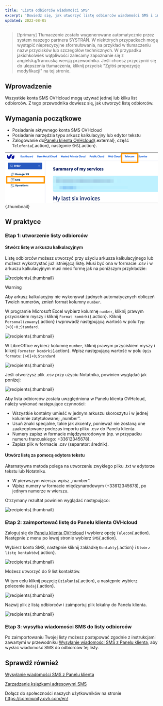 ```yaml
---
title: 'Lista odbiorców wiadomości SMS'
excerpt: 'Dowiedz się, jak utworzyć listę odbiorców wiadomości SMS i importować ją do Panelu klienta OVHcloud'
updated: 2022-08-05
---
```


> [!primary]
> Tłumaczenie zostało wygenerowane automatycznie przez system naszego partnera SYSTRAN. W niektórych przypadkach mogą wystąpić nieprecyzyjne sformułowania, na przykład w tłumaczeniu nazw przycisków lub szczegółów technicznych. W przypadku jakichkolwiek wątpliwości zalecamy zapoznanie się z angielską/francuską wersją przewodnika. Jeśli chcesz przyczynić się do ulepszenia tłumaczenia, kliknij przycisk "Zgłóś propozycję modyfikacji" na tej stronie.
>

## Wprowadzenie

Wszystkie konta SMS OVHcloud mogą używać jednej lub kilku list odbiorców. Z tego przewodnika dowiesz się, jak utworzyć listę odbiorców.

## Wymagania początkowe

- Posiadanie aktywnego konta SMS OVHcloud
- Posiadanie narzędzia typu arkusz kalkulacyjny lub edytor tekstu
- Zalogowanie do[Panelu klienta OVHcloud](https://www.ovh.com/auth/?action=gotomanager&from=https://www.ovh.pl/&ovhSubsidiary=pl){.external}, część `Telefonia`{.action}, następnie `SMS`{.action}.

![Panel klienta Telecom SMS](/pages/assets/screens/control_panel/product-selection/telecom/tpl-telecom-03-en-sms.png){.thumbnail}

## W praktyce

### Etap 1: utworzenie listy odbiorców

#### Stwórz listę w arkuszu kalkulacyjnym

Listę odbiorców możesz utworzyć przy użyciu arkusza kalkulacyjnego lub możesz wykorzystać już istniejącą listę. Musi być ona w formacie .csv i w arkuszu kalkulacyjnym musi mieć formę jak na poniższym przykładzie:

![recipients](images/img_4831.png){.thumbnail}

> [!warning]
> Aby arkusz kalkulacyjny nie wykonywał żadnych automatycznych obliczeń Twoich numerów, zmień format kolumny `number`.
>
> W programie Microsoft Excel wybierz kolumnę `number`, kliknij prawym przyciskiem myszy i kliknij `Format komórki`{.action}. Kliknij `Personalizowany`{.action} i wprowadź następującą wartość w polu `Typ`: ```[>0]+0;Standard```.
>
> ![recipients](images/sms-recipientlist-2.png){.thumbnail}
>
> W LibreOffice wybierz kolumnę `number`, kliknij prawym przyciskiem myszy i kliknij `Formater komórki`{.action}. Wpisz następującą wartość w polu `Opis formatu`: ```[>0]+0;Standard```
>
> ![recipients](images/sms-recipientlist-2b.png){.thumbnail}
>

Jeśli otworzysz plik .csv przy użyciu Notatnika, powinien wyglądać jak poniżej:

![recipients](images/sms-recipientlist-1.png){.thumbnail}

Aby lista odbiorców została uwzględniona w Panelu klienta OVHcloud, należy wykonać następujące czynności:

- Wszystkie kontakty umieść w jednym arkuszu skoroszytu i w jednej kolumnie zatytułowanej „number”.
- Usuń znaki specjalne, takie jak akcenty, ponieważ nie zostaną one zaakceptowane podczas importu pliku .csv do Panelu klienta.
- Numery zapisz w formacie międzynarodowym (np. w przypadku numeru francuskiego: +33612345678).
- Zapisz plik w formacie .csv (separator: średnik).

#### Utwórz listę za pomocą edytora tekstu

Alternatywna metoda polega na utworzeniu zwykłego pliku .txt w edytorze tekstu lub Notatniku.

- W pierwszym wierszu wpisz „number”.
- Wpisz numery w formacie międzynarodowym (+33612345678), po jednym numerze w wierszu.

Otrzymany rezultat powinien wyglądać następująco:

![recipients](images/sms-recipientlist-1.png){.thumbnail}

### Etap 2: zaimportować listę do Panelu klienta OVHcloud

Zaloguj się do [Panelu klienta OVHcloud](https://www.ovh.com/auth/?action=gotomanager&from=https://www.ovh.pl/&ovhSubsidiary=pl) i wybierz opcję `Telecom`{.action}. Następnie z menu po lewej stronie wybierz `SMS`{.action}.

Wybierz konto SMS, następnie kliknij zakładkę `Kontakty`{.action} i `Utwórz listę kontaktów`{.action}.

![recipients](images/sms-recipientlist-3b.png){.thumbnail}

Możesz utworzyć do 9 list kontaktów.

W tym celu kliknij pozycję `Działania`{.action}, a następnie wybierz polecenie `Dodaj`{.action}.

![recipients](images/sms-recipientlist-5b.png){.thumbnail}

Nazwij plik z listą odbiorców i zaimportuj plik lokalny do Panelu klienta.

![recipients](images/sms-recipientlist-6b.png){.thumbnail}

### Etap 3: wysyłka wiadomości SMS do listy odbiorców

Po zaimportowaniu Twojej listy możesz postępować zgodnie z instrukcjami zawartymi w przewodniku [Wysyłanie wiadomości SMS z Panelu klienta](/pages/web_cloud/messaging/sms/envoyer_des_sms_depuis_mon_espace_client), aby wysłać wiadomość SMS do odbiorców tej listy.

## Sprawdź również

[Wysyłanie wiadomości SMS z Panelu klienta](/pages/web_cloud/messaging/sms/envoyer_des_sms_depuis_mon_espace_client)

[Zarządzanie książkami adresowymi SMS](/pages/web_cloud/messaging/sms/gerer_mes_carnets_dadresses_sms)

Dołącz do społeczności naszych użytkowników na stronie <https://community.ovh.com/en/>
